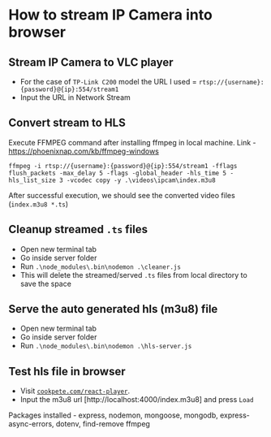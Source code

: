 # How to stream IP Camera into browser

## Stream IP Camera to VLC player
- For the case of `TP-Link C200` model the URL I used = `rtsp://{username}:{password}@{ip}:554/stream1`
- Input the URL in Network Stream



## Convert stream to HLS
Execute FFMPEG command after installing ffmpeg in local machine. Link - https://phoenixnap.com/kb/ffmpeg-windows

`ffmpeg -i rtsp://{username}:{password}@{ip}:554/stream1 -fflags flush_packets -max_delay 5 -flags -global_header -hls_time 5 -hls_list_size 3 -vcodec copy -y .\videos\ipcam\index.m3u8`

After successful execution, we should see the converted video files (`index.m3u8 *.ts`)




## Cleanup streamed `.ts` files
- Open new terminal tab
- Go inside server folder
- Run `.\node_modules\.bin\nodemon .\cleaner.js`
- This will delete the streamed/served `.ts` files from local directory to save the space

## Serve the auto generated hls (m3u8) file
- Open new terminal tab
- Go inside server folder
- Run  `.\node_modules\.bin\nodemon .\hls-server.js`

## Test hls file in browser
- Visit [`cookpete.com/react-player`](https://cookpete.com/react-player).
- Input the m3u8 url [http://localhost:4000/index.m3u8] and press `Load` 



Packages installed - express, nodemon, mongoose, mongodb, express-async-errors, dotenv, find-remove
ffmpeg

<!-- .\libs\ffmpeg.exe -i rtsp://admin:10iLtxyh@192.168.29.79/live/ch00_1 -fflags flush_packets -max_delay 5 -flags -global_header -hls_time 5 -hls_list_size 3 -vcodec copy -y .\videos\ipcam\index.m3u8 -->


<!-- ffmpeg -i rtsp://admin:10iLtxyh@192.168.29.79/live/ch00_1 -fflags flush_packets -max_delay 5 -flags -global_header -hls_time 5 -hls_list_size 3 -vcodec copy -y .\videos\ipcam\index.m3u8 -->